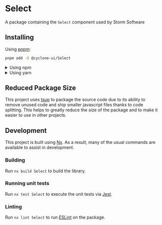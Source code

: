 <!-- START header -->
<!-- END header -->

# Select

A package containing the `Select` component used by Storm Software

<!-- START doctoc -->
<!-- END doctoc -->

## Installing

Using [pnpm](http://pnpm.io):

```bash
pnpm add -D @cyclone-ui/Select
```

<details>
  <summary>Using npm</summary>

```bash
npm install -D @cyclone-ui/Select
```

</details>

<details>
  <summary>Using yarn</summary>

```bash
yarn add -D @cyclone-ui/Select
```

</details>

## Reduced Package Size

This project uses [tsup](https://tsup.egoist.dev/) to package the source code due to its ability to remove unused code and ship smaller javascript files thanks to code splitting. This helps to greatly reduce the size of the package and to make it easier to use in other projects.

## Development

This project is built using [Nx](https://nx.dev). As a result, many of the usual commands are available to assist in development.

### Building

Run `nx build Select` to build the library.

### Running unit tests

Run `nx test Select` to execute the unit tests via [Jest](https://jestjs.io).

### Linting

Run `nx lint Select` to run [ESLint](https://eslint.org/) on the package.

<!-- START footer -->
<!-- END footer -->
